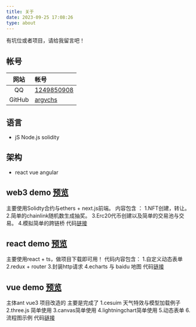 ```yaml
---
title: 关于
date: 2023-09-25 17:08:26
type: about
---
```

有坑位或者项目，请给我留言吧！
## 帐号

|  网站  | 帐号                                                                      |
| :----: | :------------------------------------------------------------------------ |
|   QQ   | [1249850908](http://wpa.qq.com/msgrd?v=3&uin=1249850908&site=qq&menu=yes) |
| GitHub | [argvchs](https://github.com/Tianyi-miku)                          |

##  语言

-   jS  Node.js  solidity

## 架构
-   react vue angular
## web3 demo [预览](https://tianyi-miku.github.io/Tianyi-miku.github.io-web3demo/dashboard/mintNFT)
主要使用Solidty合约与ethers + next.js前端。
内容包含 ：
1.NFT创建，转让。
2.简单的chainlink随机数生成抽奖。
3.Erc20代币创建以及简单的交易池与交易。
4.模拟简单的跨链桥
代码[链接](https://github.com/Tianyi-miku/Tianyi-miku.github.io-web3demo/)
## react demo [预览](https://tianyi-miku.github.io/Tianyi-miku.github.io-reactdemo/)
主要使用react + ts，做项目下载即可用！
代码内容包含：
1.自定义动态表单
2.redux + router
3.封装http请求
4.echarts 与 baidu 地图
代码[链接](https://github.com/Tianyi-miku/Tianyi-miku.github.io-reactdemo/)
## vue demo [预览](https://tianyi-miku.github.io/Tianyi-miku.github.io-vuedemo/)
主体ant vue3 项目改造的
主要是完成了
1.cesuim 天气特效与模型加载例子
2.three.js 简单使用
3.canvas简单使用
4.lightningchart简单使用
5.动态表单
6.流程图示例
代码[链接](https://github.com/Tianyi-miku/Tianyi-miku.github.io-vuedemo/)